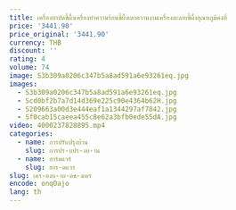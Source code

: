 ```yaml
---
title: เครื่องบําบัดขี้ผึ้งเครื่องทําความร้อนขี้ผึ้งเตาความงามเครื่องละลายขี้ผึ้งอุณหภูมิคงที่
price: '3441.90'
price_original: '3441.90'
currency: THB
discount: ''
rating: 4
volume: 74
image: S3b309a0206c347b5a8ad591a6e93261eq.jpg
images:
  - S3b309a0206c347b5a8ad591a6e93261eq.jpg
  - Scd0bf2b7a7d14d369e225c90e4364b62H.jpg
  - S209663a00d3e444eaf1a1344297af7842.jpg
  - Sf0cab15caeea455c8e62a3bfb0ede55dA.jpg
video: 4000237828895.mp4
categories:
  - name: การปรับปรุงบ้าน
    slug: การปร-บปร-งบ-าน
  - name: ฮาร์ดแวร์
    slug: ฮาร-ดแวร
slug: เคร-องบ-าบ-ดข-งเคร
encode: onqOajo
lang: th
---
```

  